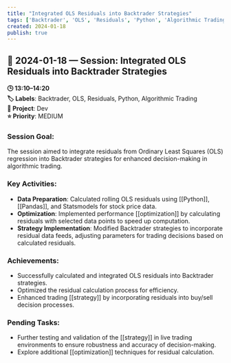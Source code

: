 ```yaml
---
title: "Integrated OLS Residuals into Backtrader Strategies"
tags: ['Backtrader', 'OLS', 'Residuals', 'Python', 'Algorithmic Trading']
created: 2024-01-18
publish: true
---
```


## 📅 2024-01-18 — Session: Integrated OLS Residuals into Backtrader Strategies

**🕒 13:10–14:20**  
**🏷️ Labels**: Backtrader, OLS, Residuals, Python, Algorithmic Trading  
**📂 Project**: Dev  
**⭐ Priority**: MEDIUM  


### Session Goal:
The session aimed to integrate residuals from Ordinary Least Squares (OLS) regression into Backtrader strategies for enhanced decision-making in algorithmic trading.

### Key Activities:
- **Data Preparation**: Calculated rolling OLS residuals using [[Python]], [[Pandas]], and Statsmodels for stock price data.
- **Optimization**: Implemented performance [[optimization]] by calculating residuals with selected data points to speed up computation.
- **Strategy Implementation**: Modified Backtrader strategies to incorporate residual data feeds, adjusting parameters for trading decisions based on calculated residuals.

### Achievements:
- Successfully calculated and integrated OLS residuals into Backtrader strategies.
- Optimized the residual calculation process for efficiency.
- Enhanced trading [[strategy]] by incorporating residuals into buy/sell decision processes.

### Pending Tasks:
- Further testing and validation of the [[strategy]] in live trading environments to ensure robustness and accuracy of decision-making.
- Explore additional [[optimization]] techniques for residual calculation.

